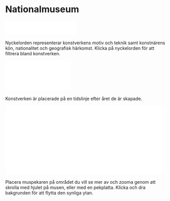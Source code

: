 # Nationalmuseum

![tags](img/infobar_tags.svg)

Nyckelorden representerar konstverkens motiv och teknik samt konstnärens kön, nationalitet och geografisk härkomst. Klicka på nyckelorden för att filtrera bland konstverken.

![time](img/infobar_time.svg)

Konstverken är placerade på en tidslinje efter året de är skapade.

![time](img/infobar_scroll.svg)

Placera muspekaren på området du vill se mer av och zooma genom att skrolla med hjulet på musen, eller med en pekplatta. Klicka och dra bakgrunden för att flytta den synliga ytan.
